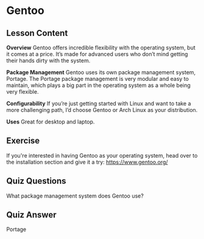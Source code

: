 # Gentoo

## Lesson Content

**Overview**
Gentoo offers incredible flexibility with the operating system, but it comes at a price. It’s made for advanced users who don’t mind getting their hands dirty with the system.

**Package Management**
Gentoo uses its own package management system, Portage. The Portage package management is very modular and easy to maintain, which plays a big part in the operating system as a whole being very flexible.

**Configurability**
If you’re just getting started with Linux and want to take a more challenging path, I’d choose Gentoo or Arch Linux as your distribution.

**Uses**
Great for desktop and laptop.

## Exercise

If you're interested in having Gentoo as your operating system, head over to the installation section and give it a try: <https://www.gentoo.org/>

## Quiz Questions

What package management system does Gentoo use?

## Quiz Answer

Portage
